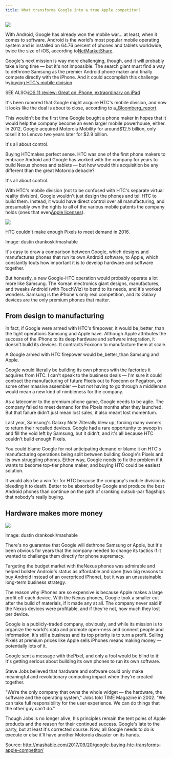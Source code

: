 ```yaml
---
title: What transforms Google into a true Apple competitor? 
---
```


![](http://img0.tuicool.com/JZVbQvB.jpg!web)

With Android, Google has already won the mobile war... at least, when it comes to software. Android is the world's most popular mobile operating system and is installed on 64.76 percent of phones and tablets worldwide, twice the size of iOS, according to[NetMarketShare](https://www.netmarketshare.com/operating-system-market-share.aspx?qprid=8&qpcustomd=1).

Google's next mission is way more challenging, though, and it will probably take a long time — but it's not impossible. The search giant must find a way to dethrone Samsung as the premier Android phone maker and finally compete directly with the iPhone. And it could accomplish this challenge by[buying HTC's mobile division](http://mashable.com/2017/09/20/htc-big-announcement/).

SEE ALSO:[iOS 11 review: Great on iPhone, extraordinary on iPad](http://mashable.com/2017/09/19/apple-ios-11-review/)

It's been rumored that Google might acquire HTC's mobile division, and now it looks like the deal is about to close, according to a[_Bloomberg_report](https://www.bloomberg.com/news/articles/2017-09-20/google-is-said-close-to-buying-htc-assets-to-bolster-hardware).

This wouldn't be the first time Google bought a phone maker in hopes that it would help the company become an even larger mobile powerhouse, either. In 2012, Google acquired Motorola Mobility for around$12.5 billion, only tosell it to Lenovo two years later for $2.9 billion.

It's all about control.

Buying HTCmakes perfect sense. HTC was one of the first phone makers to embrace Android and Google has worked with the company for years to build Nexus phones and tablets — but how would this acquisition be any different than the great Motorola debacle?

It's all about control.

With HTC's mobile division \(not to be confused with HTC's separate virtual reality division\), Google wouldn't just design the phones and tell HTC to build them. Instead, it would have direct control over all manufacturing, and presumably own the rights to all of the various mobile patents the company holds \(ones that even[Apple licenses](http:)\).

![](http://img1.tuicool.com/3ui2EzR.jpg!web)

HTC couldn't make enough Pixels to meet demand in 2016.

Image: dustin drankoski/mashable

It's easy to draw a comparison between Google, which designs and manufactures phones that run its own Android software, to Apple, which constantly touts how important it is to develop hardware and software together.

But honestly, a new Google-HTC operation would probably operate a lot more like Samsung. The Korean electronics giant designs, manufactures, and tweaks Android \(with TouchWiz\) to bend to its needs, and it's worked wonders. Samsung is the iPhone's only real competition, and its Galaxy devices are the only premium phones that matter.

## From design to manufacturing

In fact, if Google were armed with HTC's firepower, it would be_better_than the tight operations Samsung and Apple have. Although Apple attributes the success of the iPhone to its deep hardware and software integration, it doesn't build its devices. It contracts Foxconn to manufacture them at scale.

A Google armed with HTC firepower would be_better_than Samsung and Apple.

Google would literally be building its own phones with the factories it acquires from HTC. I can't speak to the business deals — I'm sure it could contract the manufacturing of future Pixels out to Foxconn or Pegatron, or some other massive assembler — but not having to go through a middleman would mean a new kind of nimbleness for the company.

As a latecomer to the premium phone game, Google needs to be agile. The company failed to meet demand for the Pixels months after they launched. But that failure didn't just mean lost sales, it also meant lost momentum.

Last year, Samsung's Galaxy Note 7literally blew up, forcing many owners to return their recalled devices. Google had a rare opportunity to swoop in and fill the void left by Samsung, but it didn't, and it's all because HTC couldn't build enough Pixels.

You could blame Google for not anticipating demand or blame it on HTC's manufacturing operations being split between building Google's Pixels and its own struggling phones. Either way, Google needs to fix the problem if it wants to become top-tier phone maker, and buying HTC could be easiest solution.

It would also be a win for for HTC because the company's mobile division is bleeding it to death. Better to be absorbed by Google and produce the best Android phones than continue on the path of cranking outsub-par flagships that nobody's really buying.

## Hardware makes more money

![](http://img0.tuicool.com/U7nAJn2.jpg!web)

Image: dustin drankoski/mashable

There's no guarantee that Google will dethrone Samsung or Apple, but it's been obvious for years that the company needed to change its tactics if it wanted to challenge them directly for phone supremacy.

Targeting the budget market with theNexus phones was admirable and helped bolster Android's status as affordable and open \(two big reasons to buy Android instead of an overpriced iPhone\), but it was an unsustainable long-term business strategy.

The reason why iPhones are so expensive is because Apple makes a large profit off each device. With the Nexus phones, Google took a smaller cut after the build of materials, if it made any at all. The company never said if the Nexus devices were profitable, and if they're not, how much they lost per device.

Google is a publicly-traded company, obviously, and while its mission is to organize the world's data and promote open-ness and connect people and information, it's still a business and its top priority is to turn a profit. Selling Pixels at premium prices like Apple sells iPhones means making money — potentially lots of it.

Google sent a message with thePixel, and only a fool would be blind to it: It's getting serious about building its own phones to run its own software. 

Steve Jobs believed that hardware and software could only make meaningful and revolutionary computing impact when they're created together.

"We’re the only company that owns the whole widget — the hardware, the software and the operating system," Jobs told TIME Magazine in 2002. "We can take full responsibility for the user experience. We can do things that the other guy can’t do."

Though Jobs is no longer alive, his principles remain the tent poles of Apple products and the reason for their continued success. Google's late to the party, but at least it's corrected course. Now, all Google needs to do is execute or else it'll have another Motorola disaster on its hands.

Source:  http://mashable.com/2017/09/20/google-buying-htc-transforms-apple-competitor/ 